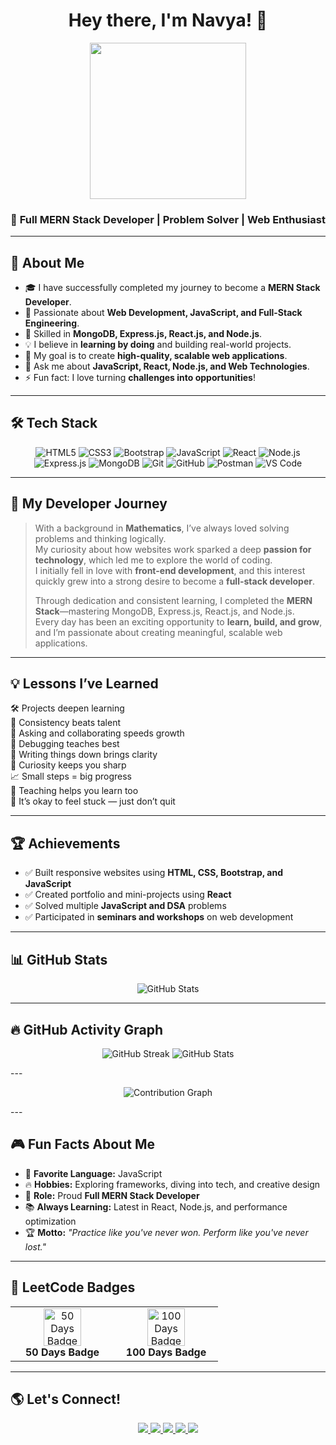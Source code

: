 <h1 align="center">Hey there, I'm Navya! 👋</h1>

<p align="center">
  <img src="https://media.giphy.com/media/v1.Y2lkPWVjZjA1ZTQ3dWF3b3cxbnBiODR6MDQxdDBqNHdnM2xvMXVya3Q0ajU3MXZ1dmR4NSZlcD12MV9naWZzX3JlbGF0ZWQmY3Q9Zw/i229PTC8BKt9V9RnwZ/giphy.gif" width="250" height="250">
</p>

<h3 align="center">🚀 Full MERN Stack Developer | Problem Solver | Web Enthusiast</h3>

---

## 🌟 About Me
- 🎓 I have successfully completed my journey to become a **MERN Stack Developer**.  
- 🌱 Passionate about **Web Development, JavaScript, and Full-Stack Engineering**.  
- 🚀 Skilled in **MongoDB, Express.js, React.js, and Node.js**.  
- 💡 I believe in **learning by doing** and building real-world projects.  
- 🎯 My goal is to create **high-quality, scalable web applications**.  
- 💬 Ask me about **JavaScript, React, Node.js, and Web Technologies**.  
- ⚡ Fun fact: I love turning **challenges into opportunities**!

---

## 🛠️ Tech Stack

<p align="center">
  <!-- Frontend -->
  <img src="https://img.shields.io/badge/HTML5-E34F26?style=for-the-badge&logo=html5&logoColor=white" alt="HTML5" />
  <img src="https://img.shields.io/badge/CSS3-1572B6?style=for-the-badge&logo=css3&logoColor=white" alt="CSS3" />
  <img src="https://img.shields.io/badge/Bootstrap-7952B3?style=for-the-badge&logo=bootstrap&logoColor=white" alt="Bootstrap" />
  <img src="https://img.shields.io/badge/JavaScript-F7DF1E?style=for-the-badge&logo=javascript&logoColor=black" alt="JavaScript" />
  <img src="https://img.shields.io/badge/React-20232A?style=for-the-badge&logo=react&logoColor=61DAFB" alt="React" />

  <!-- Backend -->
  <img src="https://img.shields.io/badge/Node.js-339933?style=for-the-badge&logo=nodedotjs&logoColor=white" alt="Node.js" />
  <img src="https://img.shields.io/badge/Express.js-000000?style=for-the-badge&logo=express&logoColor=white" alt="Express.js" />

  <!-- Database -->
  <img src="https://img.shields.io/badge/MongoDB-4EA94B?style=for-the-badge&logo=mongodb&logoColor=white" alt="MongoDB" />

  <!-- Tools -->
  <img src="https://img.shields.io/badge/Git-F05032?style=for-the-badge&logo=git&logoColor=white" alt="Git" />
  <img src="https://img.shields.io/badge/GitHub-181717?style=for-the-badge&logo=github&logoColor=white" alt="GitHub" />
  <img src="https://img.shields.io/badge/Postman-FF6C37?style=for-the-badge&logo=postman&logoColor=white" alt="Postman" />
  <img src="https://img.shields.io/badge/VS Code-007ACC?style=for-the-badge&logo=visual-studio-code&logoColor=white" alt="VS Code" />
</p>


---

## 🎯 My Developer Journey

> With a background in **Mathematics**, I’ve always loved solving problems and thinking logically.  
> My curiosity about how websites work sparked a deep **passion for technology**, which led me to explore the world of coding.  
> I initially fell in love with **front-end development**, and this interest quickly grew into a strong desire to become a **full-stack developer**.  
>  
> Through dedication and consistent learning, I completed the **MERN Stack**—mastering MongoDB, Express.js, React.js, and Node.js.  
> Every day has been an exciting opportunity to **learn, build, and grow**, and I’m passionate about creating meaningful, scalable web applications.

---

## 💡 Lessons I’ve Learned

🛠️ Projects deepen learning  
📅 Consistency beats talent  
🤝 Asking and collaborating speeds growth  
🐞 Debugging teaches best  
📝 Writing things down brings clarity  
🧠 Curiosity keeps you sharp  
📈 Small steps = big progress  
📣 Teaching helps you learn too  
🧗 It’s okay to feel stuck — just don’t quit

---

## 🏆 Achievements

- ✅ Built responsive websites using **HTML, CSS, Bootstrap, and JavaScript**  
- ✅ Created portfolio and mini-projects using **React**  
- ✅ Solved multiple **JavaScript and DSA** problems  
- ✅ Participated in **seminars and workshops** on web development  

---

## 📊 GitHub Stats

<p align="center">
   <img src="https://github-readme-stats.vercel.app/api?username=Navya-shaji&show_icons=true&theme=tokyonight" alt="GitHub Stats">
</p>

---

## 🔥 GitHub Activity Graph

<p align="center">
  <img src="https://streak-stats.demolab.com?user=Navya-shaji&theme=tokyonight" alt="GitHub Streak" />
  <img src="https://github-readme-stats.vercel.app/api?username=Navya-shaji&show_icons=true&theme=tokyonight&rank_icon=github" alt="GitHub Stats" />

</p>
---
<p align="center">
  <img src="https://github-readme-activity-graph.vercel.app/graph?username=Navya-shaji&theme=tokyonight" alt="Contribution Graph" />
</p>
---

## 🎮 Fun Facts About Me

- 🎯 **Favorite Language:** JavaScript  
- 🔥 **Hobbies:** Exploring frameworks, diving into tech, and creative design  
- 🚀 **Role:** Proud **Full MERN Stack Developer**  
- 📚 **Always Learning:** Latest in React, Node.js, and performance optimization  
- 🏆 **Motto:** *"Practice like you've never won. Perform like you've never lost."*

---

## 🏅 LeetCode Badges

<table align="center">
  <tr>
    <td align="center" width="150">
      <a href="https://leetcode.com/u/Navyacs/" target="_blank">
        <img src="https://assets.leetcode.com/static_assets/marketing/2024-50.gif" alt="50 Days Badge" width="60" />
      </a>
      <div><strong>50 Days Badge</strong></div>
    </td>
    <td align="center" width="150">
      <a href="https://leetcode.com/u/Navyacs/" target="_blank">
        <img src="https://assets.leetcode.com/static_assets/marketing/2024-100.gif" alt="100 Days Badge" width="60" />
      </a>
      <div><strong>100 Days Badge</strong></div>
    </td>
  </tr>
</table>

---

## 🌎 Let's Connect!

<p align="center">
  <a href="https://www.linkedin.com/in/navya-shaji-b3b81b325" target="_blank">
    <img src="https://img.shields.io/badge/LinkedIn-blue?style=for-the-badge&logo=linkedin" />
  </a>
  <a href="mailto:navyacshaji12@gmail.com" target="_blank">
    <img src="https://img.shields.io/badge/Email-red?style=for-the-badge&logo=gmail&logoColor=white" />
  </a>
  <a href="https://github.com/Navya-shaji" target="_blank">
    <img src="https://img.shields.io/badge/GitHub-black?style=for-the-badge&logo=github" />
  </a>
  <a href="https://leetcode.com/u/Navyacs/" target="_blank">
    <img src="https://img.shields.io/badge/LeetCode-orange?style=for-the-badge&logo=leetcode&logoColor=white" />
  </a>
  <a href="https://www.instagram.com/navyaaaaa_.12" target="_blank">
    <img src="https://img.shields.io/badge/Instagram-E4405F?style=for-the-badge&logo=instagram&logoColor=white" />
  </a>
</p>

